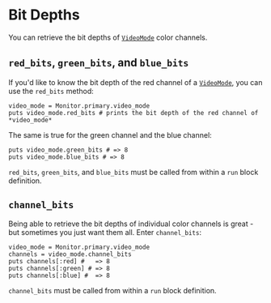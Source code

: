 # Bit Depths
You can retrieve the bit depths of [`VideoMode`](/deep-dive/monitor/video-modes.md) color channels.

## `red_bits`, `green_bits`, and `blue_bits`
If you'd like to know the bit depth of the red channel of a [`VideoMode`](/deep-dive/monitor/video-modes.md), you can use the `red_bits` method:

```crystal
video_mode = Monitor.primary.video_mode
puts video_mode.red_bits # prints the bit depth of the red channel of *video_mode*
```

The same is true for the green channel and the blue channel:

```crystal
puts video_mode.green_bits # => 8
puts video_mode.blue_bits # => 8
```
`red_bits`, `green_bits`, and `blue_bits` must be called from within a `run` block definition.

## `channel_bits`
Being able to retrieve the bit depths of individual color channels is great - but sometimes you just want them all. Enter `channel_bits`:

```crystal
video_mode = Monitor.primary.video_mode
channels = video_mode.channel_bits
puts channels[:red] #   => 8
puts channels[:green] # => 8
puts channels[:blue] #  => 8
```
`channel_bits` must be called from within a `run` block definition.